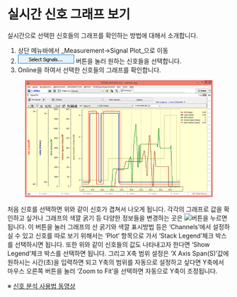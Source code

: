 # 실시간 신호 그래프 보기

실시간으로 선택한 신호들의 그래프를 확인하는 방법에 대해서 소개합니다.&#x20;

1. 상단 메뉴바에서 _Measurement->Signal Plot_으로 이동
2. ![](<../.gitbook/assets/Select Signals.png>) 버튼을 눌러 원하는 신호들을 선택합니다.&#x20;
3. Online을 하여서 선택한 신호들의 그래프를 확인합니다. &#x20;

<figure><img src="../.gitbook/assets/SignalPlot.png" alt=""><figcaption></figcaption></figure>

처음 신호를 선택하면 위와 같이 신호가 겹쳐서 나오게 됩니다. 각각의 그래프로 값을 확인하고 싶거나 그래프의 색깔 굵기 등 다양한 정보들을 변경하는 곳은 ![](../.gitbook/assets/Measurement-Signal\_Plot-Properties.png)버튼을 누르면 됩니다. 이 버튼을 눌러 그래프의 선 굵기와 색깔 표시방법 등은 ‘Channels’에서 설정하실 수 있고 신호를 따로 보기 위해서는 ‘Plot’ 항목으로 가서 ‘Stack Legend’체크 박스를 선택하시면 됩니다. 또한 위와 같이 신호들의 값도 나타내고자 한다면 ‘Show Legend’체크 박스를 선택하면 됩니다. 그리고 X축 범위 설정은 ‘X Axis Span(S)’값에 원하시는 시간(초)을 입력하면 되고 Y축의 범위를 자동으로 설정하고 싶다면 Y축에서 마우스 오른쪽 버튼을 눌러 ‘Zoom to Fit’을 선택하면 자동으로 Y축이 조정됩니다.

※ [신호 분석 사용법 동영상](http://screencast-o-matic.com/watch/colii4htFp)
